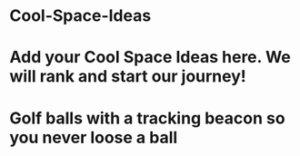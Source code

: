 # Cool-Space-Ideas

# Add your Cool Space Ideas here.  We will rank and start our journey!

#  Golf balls with a tracking beacon so you never loose a ball

